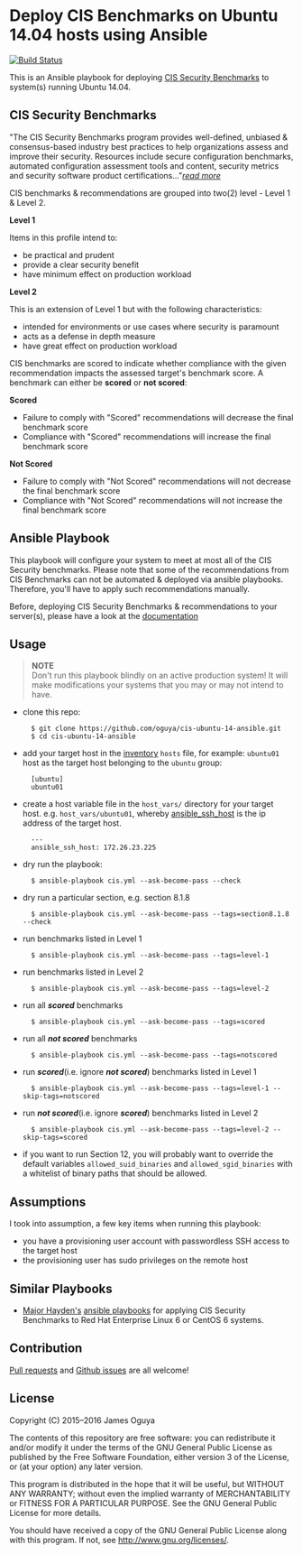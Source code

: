 # Deploy CIS Benchmarks on Ubuntu 14.04 hosts using Ansible
[![Build Status](https://travis-ci.org/oguya/cis-ubuntu-14-ansible.svg)](https://travis-ci.org/oguya/cis-ubuntu-14-ansible)

This is an Ansible playbook for deploying [CIS Security Benchmarks](http://benchmarks.cisecurity.org/) to system(s) running Ubuntu 14.04.

## CIS Security Benchmarks
"The CIS Security Benchmarks program provides well-defined, unbiased & consensus-based industry best practices to help organizations assess and improve their security.
Resources include secure configuration benchmarks, automated configuration assessment tools and content, security metrics and security software product certifications..."*[read more](https://benchmarks.cisecurity.org/about/)*

CIS benchmarks & recommendations are grouped into two(2) level - Level 1 & Level 2.

**Level 1**

Items in this profile intend to:
- be practical and prudent
- provide a clear security benefit
- have minimum effect on production workload

**Level 2**

This is an extension of Level 1 but with the following characteristics:
- intended for environments or use cases where security is paramount
- acts as a defense in depth measure
- have great effect on production workload


CIS benchmarks are scored to indicate whether compliance with the given recommendation impacts the assessed target's benchmark score. A benchmark can either be **scored** or **not scored**:

**Scored**
- Failure to comply with "Scored" recommendations will decrease the final benchmark score
- Compliance with "Scored" recommendations will increase the final benchmark score

**Not Scored**
- Failure to comply with "Not Scored" recommendations will not decrease the final benchmark score
- Compliance with "Not Scored" recommendations will not increase the final benchmark score

## Ansible Playbook
This playbook will configure your system to meet at most all of the CIS Security benchmarks. Please note that some of the recommendations from CIS Benchmarks can not be automated & deployed via ansible playbooks. Therefore, you'll have to apply such recommendations manually.

Before, deploying CIS Security Benchmarks & recommendations to your server(s), please have a look at the [documentation](https://benchmarks.cisecurity.org/downloads/show-single/?file=ubuntu1404.100)

## Usage

> **NOTE**<br/>
> Don't run this playbook blindly on an active production system! It will make modifications your systems that you may or may not intend to have.

- clone this repo:

        $ git clone https://github.com/oguya/cis-ubuntu-14-ansible.git
        $ cd cis-ubuntu-14-ansible

- add your target host in the [inventory](http://docs.ansible.com/intro_inventory.html) `hosts` file, for example: `ubuntu01` host as the target host belonging to the `ubuntu` group:

        [ubuntu]
        ubuntu01

- create a host variable file in the `host_vars/` directory for your target host. e.g. `host_vars/ubuntu01`, whereby [ansible_ssh_host](http://docs.ansible.com/intro_inventory.html#list-of-behavioral-inventory-parameters) is the ip address of the target host.

        ---
        ansible_ssh_host: 172.26.23.225

- dry run the playbook:

        $ ansible-playbook cis.yml --ask-become-pass --check

- dry run a particular section, e.g. section 8.1.8

        $ ansible-playbook cis.yml --ask-become-pass --tags=section8.1.8 --check

- run benchmarks listed in Level 1

        $ ansible-playbook cis.yml --ask-become-pass --tags=level-1

- run benchmarks listed in Level 2

        $ ansible-playbook cis.yml --ask-become-pass --tags=level-2

- run all **_scored_** benchmarks

        $ ansible-playbook cis.yml --ask-become-pass --tags=scored

- run all **_not scored_** benchmarks

        $ ansible-playbook cis.yml --ask-become-pass --tags=notscored

- run **_scored_**(i.e. ignore **_not scored_**) benchmarks listed in Level 1

        $ ansible-playbook cis.yml --ask-become-pass --tags=level-1 --skip-tags=notscored

- run **_not scored_**(i.e. ignore **_scored_**) benchmarks listed in Level 2

        $ ansible-playbook cis.yml --ask-become-pass --tags=level-2 --skip-tags=scored

- if you want to run Section 12, you will probably want to override the default variables `allowed_suid_binaries` and `allowed_sgid_binaries` with a whitelist of binary paths that should be allowed.


## Assumptions
I took into assumption, a few key items when running this playbook:
- you have a provisioning user account with passwordless SSH access to the target host
- the provisioning user has sudo privileges on the remote host

## Similar Playbooks
- [Major Hayden's](https://major.io/2014/08/19/audit-rhelcentos-6-security-benchmarks-ansible/) [ansible playbooks](https://github.com/major/cis-rhel-ansible) for applying CIS Security Benchmarks to Red Hat Enterprise Linux 6 or CentOS 6 systems.

## Contribution
[Pull requests](https://github.com/oguya/cis-ubuntu-14-ansible/pulls) and [Github issues](https://github.com/oguya/cis-ubuntu-14-ansible/issues) are all welcome!

## License
Copyright (C) 2015–2016 James Oguya

The contents of this repository are free software: you can redistribute
it and/or modify it under the terms of the GNU General Public License
as published by the Free Software Foundation, either version 3 of the
License, or (at your option) any later version.

This program is distributed in the hope that it will be useful,
but WITHOUT ANY WARRANTY; without even the implied warranty of
MERCHANTABILITY or FITNESS FOR A PARTICULAR PURPOSE.  See the
GNU General Public License for more details.

You should have received a copy of the GNU General Public License
along with this program.  If not, see <http://www.gnu.org/licenses/>.
